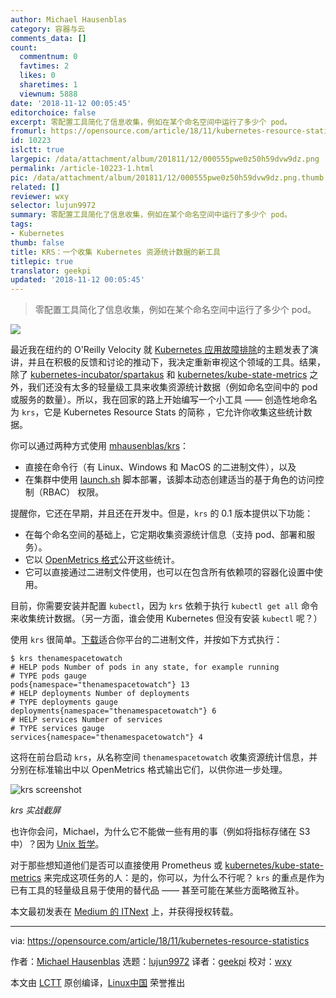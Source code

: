```yaml
---
author: Michael Hausenblas
category: 容器与云
comments_data: []
count:
  commentnum: 0
  favtimes: 2
  likes: 0
  sharetimes: 1
  viewnum: 5888
date: '2018-11-12 00:05:45'
editorchoice: false
excerpt: 零配置工具简化了信息收集，例如在某个命名空间中运行了多少个 pod。
fromurl: https://opensource.com/article/18/11/kubernetes-resource-statistics
id: 10223
islctt: true
largepic: /data/attachment/album/201811/12/000555pwe0z50h59dvw9dz.png
permalink: /article-10223-1.html
pic: /data/attachment/album/201811/12/000555pwe0z50h59dvw9dz.png.thumb.jpg
related: []
reviewer: wxy
selector: lujun9972
summary: 零配置工具简化了信息收集，例如在某个命名空间中运行了多少个 pod。
tags:
- Kubernetes
thumb: false
title: KRS：一个收集 Kubernetes 资源统计数据的新工具
titlepic: true
translator: geekpi
updated: '2018-11-12 00:05:45'
---
```



> 
> 零配置工具简化了信息收集，例如在某个命名空间中运行了多少个 pod。
> 
> 
> 


![](/data/attachment/album/201811/12/000555pwe0z50h59dvw9dz.png)


最近我在纽约的 O'Reilly Velocity 就 [Kubernetes 应用故障排除](http://troubleshooting.kubernetes.sh/)的主题发表了演讲，并且在积极的反馈和讨论的推动下，我决定重新审视这个领域的工具。结果，除了 [kubernetes-incubator/spartakus](https://github.com/kubernetes-incubator/spartakus) 和 [kubernetes/kube-state-metrics](https://github.com/kubernetes/kube-state-metrics) 之外，我们还没有太多的轻量级工具来收集资源统计数据（例如命名空间中的 pod 或服务的数量）。所以，我在回家的路上开始编写一个小工具 —— 创造性地命名为 `krs`，它是 Kubernetes Resource Stats 的简称 ，它允许你收集这些统计数据。


你可以通过两种方式使用 [mhausenblas/krs](https://github.com/mhausenblas/krs)：


* 直接在命令行（有 Linux、Windows 和 MacOS 的二进制文件），以及
* 在集群中使用 [launch.sh](https://github.com/mhausenblas/krs/blob/master/launch.sh) 脚本部署，该脚本动态创建适当的基于角色的访问控制（RBAC） 权限。


提醒你，它还在早期，并且还在开发中。但是，`krs` 的 0.1 版本提供以下功能：


* 在每个命名空间的基础上，它定期收集资源统计信息（支持 pod、部署和服务）。
* 它以 [OpenMetrics 格式](https://openmetrics.io/)公开这些统计。
* 它可以直接通过二进制文件使用，也可以在包含所有依赖项的容器化设置中使用。


目前，你需要安装并配置 `kubectl`，因为 `krs` 依赖于执行 `kubectl get all` 命令来收集统计数据。（另一方面，谁会使用 Kubernetes 但没有安装 `kubectl` 呢？）


使用 `krs` 很简单。[下载](https://github.com/mhausenblas/krs/releases)适合你平台的二进制文件，并按如下方式执行：



```
$ krs thenamespacetowatch
# HELP pods Number of pods in any state, for example running
# TYPE pods gauge
pods{namespace="thenamespacetowatch"} 13
# HELP deployments Number of deployments
# TYPE deployments gauge
deployments{namespace="thenamespacetowatch"} 6
# HELP services Number of services
# TYPE services gauge
services{namespace="thenamespacetowatch"} 4
```

这将在前台启动 `krs`，从名称空间 `thenamespacetowatch` 收集资源统计信息，并分别在标准输出中以 OpenMetrics 格式输出它们，以供你进一步处理。


![krs screenshot](/data/attachment/album/201811/12/000559vp6rz5relslrupll.png "krs screenshot")


*krs 实战截屏*


也许你会问，Michael，为什么它不能做一些有用的事（例如将指标存储在 S3 中）？因为 [Unix 哲学](http://harmful.cat-v.org/cat-v/)。


对于那些想知道他们是否可以直接使用 Prometheus 或 [kubernetes/kube-state-metrics](https://github.com/kubernetes/kube-state-metrics) 来完成这项任务的人：是的，你可以，为什么不行呢？ `krs` 的重点是作为已有工具的轻量级且易于使用的替代品 —— 甚至可能在某些方面略微互补。


本文最初发表在 [Medium 的 ITNext](https://itnext.io/kubernetes-resource-statistics-e8247f92b45c) 上，并获得授权转载。




---


via: <https://opensource.com/article/18/11/kubernetes-resource-statistics>


作者：[Michael Hausenblas](https://opensource.com/users/mhausenblas) 选题：[lujun9972](https://github.com/lujun9972) 译者：[geekpi](https://github.com/geekpi) 校对：[wxy](https://github.com/wxy)


本文由 [LCTT](https://github.com/LCTT/TranslateProject) 原创编译，[Linux中国](https://linux.cn/) 荣誉推出